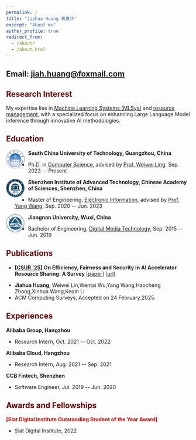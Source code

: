 ```yaml
---
permalink: /
title: "Jiahua Huang 黄嘉华"
excerpt: "About me"
author_profile: true
redirect_from: 
  - /about/
  - /about.html
---
```


<!-- This is the front page of a website that is powered by the [academicpages template](https://github.com/academicpages/academicpages.github.io) and hosted on GitHub pages. [GitHub pages](https://pages.github.com) is a free service in which websites are built and hosted from code and data stored in a GitHub repository, automatically updating when a new commit is made to the respository. This template was forked from the [Minimal Mistakes Jekyll Theme](https://mmistakes.github.io/minimal-mistakes/) created by Michael Rose, and then extended to support the kinds of content that academics have: publications, talks, teaching, a portfolio, blog posts, and a dynamically-generated CV. You can fork [this repository](https://github.com/academicpages/academicpages.github.io) right now, modify the configuration and markdown files, add your own PDFs and other content, and have your own site for free, with no ads! An older version of this template powers my own personal website at [stuartgeiger.com](http://stuartgeiger.com), which uses [this Github repository](https://github.com/staeiou/staeiou.github.io).

A data-driven personal website
======
Like many other Jekyll-based GitHub Pages templates, academicpages makes you separate the website's content from its form. The content & metadata of your website are in structured markdown files, while various other files constitute the theme, specifying how to transform that content & metadata into HTML pages. You keep these various markdown (.md), YAML (.yml), HTML, and CSS files in a public GitHub repository. Each time you commit and push an update to the repository, the [GitHub pages](https://pages.github.com/) service creates static HTML pages based on these files, which are hosted on GitHub's servers free of charge.

Many of the features of dynamic content management systems (like Wordpress) can be achieved in this fashion, using a fraction of the computational resources and with far less vulnerability to hacking and DDoSing. You can also modify the theme to your heart's content without touching the content of your site. If you get to a point where you've broken something in Jekyll/HTML/CSS beyond repair, your markdown files describing your talks, publications, etc. are safe. You can rollback the changes or even delete the repository and start over -- just be sure to save the markdown files! Finally, you can also write scripts that process the structured data on the site, such as [this one](https://github.com/academicpages/academicpages.github.io/blob/master/talkmap.ipynb) that analyzes metadata in pages about talks to display [a map of every location you've given a talk](https://academicpages.github.io/talkmap.html).

Getting started
======
1. Register a GitHub account if you don't have one and confirm your e-mail (required!)
1. Fork [this repository](https://github.com/academicpages/academicpages.github.io) by clicking the "fork" button in the top right. 
1. Go to the repository's settings (rightmost item in the tabs that start with "Code", should be below "Unwatch"). Rename the repository "[your GitHub username].github.io", which will also be your website's URL.
1. Set site-wide configuration and create content & metadata (see below -- also see [this set of diffs](http://archive.is/3TPas) showing what files were changed to set up [an example site](https://getorg-testacct.github.io) for a user with the username "getorg-testacct")
1. Upload any files (like PDFs, .zip files, etc.) to the files/ directory. They will appear at https://[your GitHub username].github.io/files/example.pdf.  
1. Check status by going to the repository settings, in the "GitHub pages" section

Site-wide configuration
------
The main configuration file for the site is in the base directory in [_config.yml](https://github.com/academicpages/academicpages.github.io/blob/master/_config.yml), which defines the content in the sidebars and other site-wide features. You will need to replace the default variables with ones about yourself and your site's github repository. The configuration file for the top menu is in [_data/navigation.yml](https://github.com/academicpages/academicpages.github.io/blob/master/_data/navigation.yml). For example, if you don't have a portfolio or blog posts, you can remove those items from that navigation.yml file to remove them from the header. 

Create content & metadata
------
For site content, there is one markdown file for each type of content, which are stored in directories like _publications, _talks, _posts, _teaching, or _pages. For example, each talk is a markdown file in the [_talks directory](https://github.com/academicpages/academicpages.github.io/tree/master/_talks). At the top of each markdown file is structured data in YAML about the talk, which the theme will parse to do lots of cool stuff. The same structured data about a talk is used to generate the list of talks on the [Talks page](https://academicpages.github.io/talks), each [individual page](https://academicpages.github.io/talks/2012-03-01-talk-1) for specific talks, the talks section for the [CV page](https://academicpages.github.io/cv), and the [map of places you've given a talk](https://academicpages.github.io/talkmap.html) (if you run this [python file](https://github.com/academicpages/academicpages.github.io/blob/master/talkmap.py) or [Jupyter notebook](https://github.com/academicpages/academicpages.github.io/blob/master/talkmap.ipynb), which creates the HTML for the map based on the contents of the _talks directory).

**Markdown generator**

I have also created [a set of Jupyter notebooks](https://github.com/academicpages/academicpages.github.io/tree/master/markdown_generator
) that converts a CSV containing structured data about talks or presentations into individual markdown files that will be properly formatted for the academicpages template. The sample CSVs in that directory are the ones I used to create my own personal website at stuartgeiger.com. My usual workflow is that I keep a spreadsheet of my publications and talks, then run the code in these notebooks to generate the markdown files, then commit and push them to the GitHub repository.

How to edit your site's GitHub repository
------
Many people use a git client to create files on their local computer and then push them to GitHub's servers. If you are not familiar with git, you can directly edit these configuration and markdown files directly in the github.com interface. Navigate to a file (like [this one](https://github.com/academicpages/academicpages.github.io/blob/master/_talks/2012-03-01-talk-1.md) and click the pencil icon in the top right of the content preview (to the right of the "Raw | Blame | History" buttons). You can delete a file by clicking the trashcan icon to the right of the pencil icon. You can also create new files or upload files by navigating to a directory and clicking the "Create new file" or "Upload files" buttons. 

Example: editing a markdown file for a talk
![Editing a markdown file for a talk](/images/editing-talk.png)

For more info
------
More info about configuring academicpages can be found in [the guide](https://academicpages.github.io/markdown/). The [guides for the Minimal Mistakes theme](https://mmistakes.github.io/minimal-mistakes/docs/configuration/) (which this theme was forked from) might also be helpful. -->

## Email: jiah.huang@foxmail.com

## <font color="#660000">Research Interest</font>
My expertise lies in <u>Machine Learning Systems (MLSys)</u> and <u>resource management</u>, with a specialized focus on enhancing Large Language Model inference through innovative AI methodologies.


## <font color="#660000">Education</font>
<img src="../images/SCUT.png"
     alt="SCUT"
     style="float: left; margin-right: 10px; height: 50px; width:50px;"/>

**South China University of Technology, Guangzhou, China**
- Ph.D. in [Computer Science](http://www2.scut.edu.cn/ft/), advised by [Prof. Weiwei Ling](http://www2.scut.edu.cn/cs/2017/0629/c22284a328098/page.htm), Sep. 2023 -- Present

<img src="../images/siat.jpg"
     alt="SCUT"
     style="float: left; margin-right: 10px; height: 50px; width:50px;"/>

**Shenzhen Institute of Advanced Technology, Chinese Academy of Sciences, Shenzhen, China**
- Master of Engineering, [Electronic Information](https://www.siat.ac.cn/), advised by [Prof. Yang Wang](https://teacher.ucas.ac.cn/~yangwang), Sep. 2020 -- Jun. 2023

<img src="../images/jnu.jpeg"
     alt="SCUT"
     style="float: left; margin-right: 10px; height: 50px; width:50px;"/>

**Jiangnan University, Wuxi, China**
- Bachelor of Engineering, [Digital Media Technology](http://ai.jiangnan.edu.cn/), Sep. 2015 -- Jun. 2019


## <font color="#660000">Publications</font>

<!-- - [**[ATC \'23]**](https://www.usenix.org/conference/atc23/) **Beware of Fragmentation: Scheduling GPU-Sharing Workloads with Fragmentation Gradient Descent** [[paper]](./files/2023.ATC-FGD-Weng.pdf) [[slides]](./files/2023.ATC-FGD--slides.pdf) [[data]](https://github.com/alibaba/clusterdata/tree/master/cluster-trace-gpu-v2023) [[code]](https://github.com/hkust-adsl/kubernetes-scheduler-simulator) [[url]](https://www.usenix.org/conference/atc23/presentation/weng) [[bibtex]](./files/2023.ATC-FGD-Weng.txt)
  - **Qizhen Weng\***, Lingyun Yang\* (co-first author), Yinghao Yu, Wei Wang, Xiaochuan Tang, Guodong Yang, and Liping Zhang
  - in the Proceedings of the 2023 USENIX Annual Technical Conference, Boston, MA, July 2023. -->

- [**[CSUR \'25]**](https://dl.acm.org/journal/csur) **On Efficiency, Fairness and Security in AI Accelerator Resource Sharing: A Survey** [[paper]](./files/On_Efficiency__Fairness_and_Security_in_AI_Accelerator_Resource_Sharing__A_Survey.pdf) [[url]](https://dl.acm.org/doi/10.1145/3721427)
<!-- [[slides]](./files/2022.NSDI-MLaaS-Weng-slides.pdf) [[data]](https://github.com/alibaba/clusterdata/tree/master/cluster-trace-gpu-v2020) [[code]](https://github.com/alibaba/clusterdata/tree/master/cluster-trace-gpu-v2020/simulator) [[url]](https://www.usenix.org/conference/nsdi22/presentation/weng) [[bibtex]](./files/2022.NSDI-MLaaS-Weng.txt) -->
  - **Jiahua Huang**, Weiwei Lin,Wentai Wu,Yang Wang,Haocheng Zhong,Xinhua Wang,Keqin Li
  - ACM Computing Surveys, Accepted on 24 February 2025.



## <font color="#660000">Experiences</font>
**Alibaba Group, Hangzhou**
- Research Intern, Oct. 2021 -- Oct. 2022

**Alibaba Cloud, Hangzhou**
- Research Intern, Aug. 2021 -- Sep. 2021

**CCB Fintech, Shenzhen**
- Software Engineer, Jul. 2019 -- Jun. 2020


## <font color="#660000">Awards and Fellowships</font>
**<font color="#dd0000">[Siat Digital Institute Outstanding Student of the Year Award]</font>**
- Siat Digital Institute, 2022